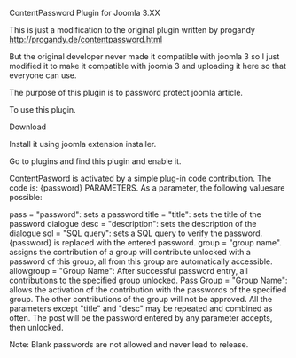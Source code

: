 ContentPassword Plugin for Joomla 3.XX

This is just a modification to the original plugin written by progandy http://progandy.de/contentpassword.html

But the original developer never made it compatible with joomla 3 so I just modified it to make it compatible with joomla 3 and uploading it here so that everyone can use.


The purpose of this plugin is to password protect joomla article.

To use this plugin.

Download

Install it using joomla extension installer.

Go to plugins and find this plugin and enable it.

ContentPasword is activated by a simple plug-in code contribution. The code is: {password} PARAMETERS. As a parameter, the following values ​​are possible:

pass = "password": sets a password
title = "title": sets the title of the password dialogue
desc = "description": sets the description of the dialogue
sql = "SQL query": sets a SQL query to verify the password. 
{password} is replaced with the entered password.
group = "group name". assigns the contribution of a group 
will contribute unlocked with a password of this group, all from this group are automatically accessible.
allowgroup = "Group Name": After successful password entry, all contributions to the specified group unlocked.
Pass Group = "Group Name": allows the activation of the contribution with the passwords of the specified group. The other contributions of the group will not be approved.
All the parameters except "title" and "desc" may be repeated and combined as often. The post will be the password entered by any parameter accepts, then unlocked.

Note: Blank passwords are not allowed and never lead to release.
